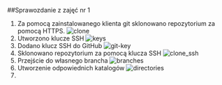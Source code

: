 ##Sprawozdanie z zajęć nr 1
1. Za pomocą zainstalowanego klienta git sklonowano repozytorium za pomocą HTTPS.
![clone](/home/bartek/Obrazy/clone_https.png)
2. Utworzono klucze SSH 
![keys](/home/bartek/Obrazy/keys.png)
3. Dodano klucz SSH do GitHub
![git-key](/home/bartek/Obrazy/git_key.png)
4. Sklonowano repozytorium za pomocą klucza SSH
![clone_ssh](/home/bartek/Obrazy/ssh_clone.png)
5. Przejście do własnego brancha
![branches](/home/bartek/Obrazy/branches.png)
6. Utworzenie odpowiednich katalogów
![directories](/home/bartek/Obrazy/dirs.png)
7. 
